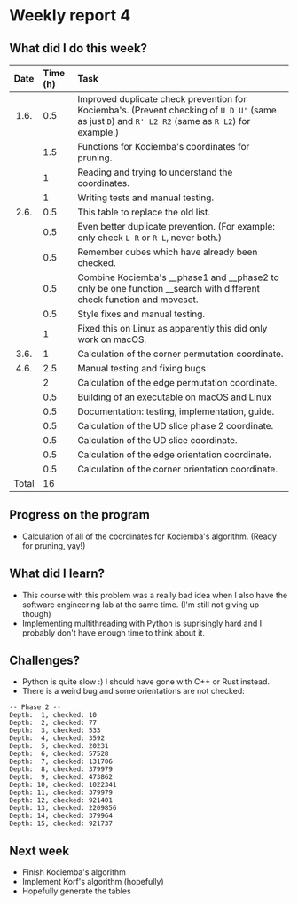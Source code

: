 # Weekly report 4  

## What did I do this week?  
| Date  | Time (h) | Task
| :---: | :---     | :---
| 1.6.  | 0.5      | Improved duplicate check prevention for Kociemba's. (Prevent checking of ```U D U'``` (same as just ```D```) and ```R' L2 R2``` (same as ```R L2```) for example.)
|       | 1.5      | Functions for Kociemba's coordinates for pruning.
|       | 1        | Reading and trying to understand the coordinates.
|       | 1        | Writing tests and manual testing.
| 2.6.  | 0.5      | This table to replace the old list.
|       | 0.5      | Even better duplicate prevention. (For example: only check ```L R``` or ```R L```, never both.)
|       | 0.5      | Remember cubes which have already been checked.
|       | 0.5      | Combine Kociemba's __phase1 and __phase2 to only be one function __search with different check function and moveset.
|       | 0.5      | Style fixes and manual testing.
|       | 1        | Fixed this on Linux as apparently this did only work on macOS.
| 3.6.  | 1        | Calculation of the corner permutation coordinate.
| 4.6.  | 2.5      | Manual testing and fixing bugs
|       | 2        | Calculation of the edge permutation coordinate.
|       | 0.5      | Building of an executable on macOS and Linux
|       | 0.5      | Documentation: testing, implementation, guide.
|       | 0.5      | Calculation of the UD slice phase 2 coordinate.
|       | 0.5      | Calculation of the UD slice coordinate.
|       | 0.5      | Calculation of the edge orientation coordinate.
|       | 0.5      | Calculation of the corner orientation coordinate.
| Total | 16       |

## Progress on the program  
- Calculation of all of the coordinates for Kociemba's algorithm. (Ready for
  pruning, yay!)  

## What did I learn?  
- This course with this problem was a really bad idea when I also have the
  software engineering lab at the same time. (I'm still not giving up though)  
- Implementing multithreading with Python is suprisingly hard and I probably
  don't have enough time to think about it.  

## Challenges?  
- Python is quite slow :) I should have gone with C++ or Rust instead.  
- There is a weird bug and some orientations are not checked:
```
-- Phase 2 --
Depth:  1, checked: 10
Depth:  2, checked: 77
Depth:  3, checked: 533
Depth:  4, checked: 3592
Depth:  5, checked: 20231
Depth:  6, checked: 57528
Depth:  7, checked: 131706
Depth:  8, checked: 379979
Depth:  9, checked: 473862
Depth: 10, checked: 1022341
Depth: 11, checked: 379979
Depth: 12, checked: 921401
Depth: 13, checked: 2209856
Depth: 14, checked: 379964
Depth: 15, checked: 921737
```

## Next week
- Finish Kociemba's algorithm  
- Implement Korf's algorithm (hopefully)  
- Hopefully generate the tables  
